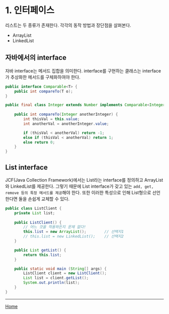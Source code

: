 # 1. 인터페이스
리스트는 두 종류가 존재한다. 각각의 동작 방법과 장단점을 살펴본다.
- ArrayList
- LinkedList

## 자바에서의 interface
자바 interface는 메서드 집합을 의미한다. interface를 구현하는 클래스는 
interface가 추상화한 메서드를 구체화하여야 한다.

```java
public interface Comparable<T> {
    public int compareTo(T o);
}

public final class Integer extends Number implements Comparable<Integer> {
    
    public int compareTo(Integer anotherInteger) {
        int thisVal = this.value;
        int anotherVal = anotherInteger.value;

        if (thisVal < anotherVal) return -1;
        else if (thisVal < anotherVal) return 1;
        else return 0;
    }
}
```
## List interface
JCF(Java Collection Framework)에서는 List라는 interface를 정의하고
ArrayList와 LinkedList를 제공한다. 그렇기 때문에 List interface가 갖고 있는
`add, get, remove 등의 특정 메서드를 제공`해야 한다. 또한 이러한 특성으로 인해
List형으로 선언한다면 둘을 손쉽게 교체할 수 있다.

```java
public class ListClient {
    private List list;
   
    public ListClient() {
        // 어느 것을 적용하든지 문제 없다!
        this.list = new ArrayList();        // 선택지1
        // this.list = new LinkedList();    // 선택지2
    }   

    public List getList() {
        return this.list;
    }   

    public static void main (String[] args) {
        ListClient client = new ListClient();
        List list = client.getList();
        System.out.println(list);
    }
}
```

---
[Home](../README.md)
